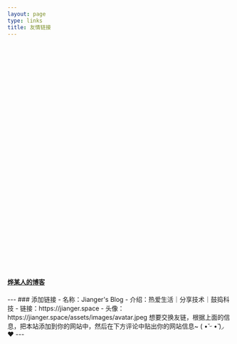 ```yaml
---
layout: page
type: links
title: 友情链接
---
```


<!-- 新 Bootstrap 核心 CSS 文件 -->
<link href="https://cdn.staticfile.org/twitter-bootstrap/3.3.7/css/bootstrap.min.css" rel="stylesheet">

<style>
    .row .links-container{
    transition:transform 0.5s;
}
    .row .links-container .links-title{
        background-color:black;
        text-align:center;
    }
	.row .links-container:hover{
		shadow:0 2px 3px #bababa;transform:scale(1.1)
}
</style

<div class="row">
    <div class="col-lg-4 col-md-4 col-xs-4 links-container">
		    <a href="https://iiycy.com" target="_blank" class="links-link">
			  <div class="links-item">
			    <div class="links-img" style="background:url('https://imyee.cn/a.jpg');width: 100%;padding-top: 100%;background-repeat: no-repeat;background-size: cover;"></div>
				<div class="links-title">
				  <h4>烨某人的博客</h4>
				</div>
		      </div>
			  </a>
		</div>
</div>



---

### 添加链接

- 名称：Jianger's Blog

- 介绍：热爱生活｜分享技术｜鼓捣科技

- 链接：https://jianger.space

- 头像：https://jianger.space/assets/images/avatar.jpeg

想要交换友链，根据上面的信息，把本站添加到你的网站中，然后在下方评论中贴出你的网站信息~

( •̆ ᵕ •̆ )◞ ❤

---


  <div id="comments"></div>
  <!--Leancloud 操作库:-->
  <script src="//cdn1.lncld.net/static/js/3.0.4/av-min.js"></script>
  <!--Valine 的核心代码库:-->
  <script src='//unpkg.com/valine/dist/Valine.min.js'></script>
  <script>
     new Valine({
        av: AV,
        el: '#comments',
        app_id: 'e1OuTd58aBj3h9ptV4oIaNBY-9Nh9j0Va',
        app_key: 'CqYVue1Ivtz4TJnBVjUvY9NY',
        path: '',
        placeholder: '快来做我的邻居吧！',
        notify: 'true',
        verify: 'true',
    })
  </script>